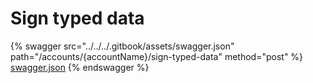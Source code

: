 # Sign typed data

{% swagger src="../../../.gitbook/assets/swagger.json" path="/accounts/{accountName}/sign-typed-data" method="post" %}
[swagger.json](../../../.gitbook/assets/swagger.json)
{% endswagger %}

